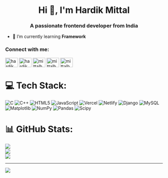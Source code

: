 <h1 align="center">Hi 👋, I'm Hardik Mittal</h1>
<h3 align="center">A passionate frontend developer from India</h3>

- 🌱 I’m currently learning **Framework**

<h3 align="left">Connect with me:</h3>
<p align="left">
<a href="https://twitter.com/hardikmittal149" target="blank"><img align="center" src="https://raw.githubusercontent.com/rahuldkjain/github-profile-readme-generator/master/src/images/icons/Social/twitter.svg" alt="hardikmittal149" height="30" width="40" /></a>
<a href="https://linkedin.com/in/hardikmittal1" target="blank"><img align="center" src="https://raw.githubusercontent.com/rahuldkjain/github-profile-readme-generator/master/src/images/icons/Social/linked-in-alt.svg" alt="hardikmittal1" height="30" width="40" /></a>
<a href="https://www.hackerrank.com/mittalhardik2007" target="blank"><img align="center" src="https://raw.githubusercontent.com/rahuldkjain/github-profile-readme-generator/master/src/images/icons/Social/hackerrank.svg" alt="mittalhardik2007" height="30" width="40" /></a>
<a href="https://www.leetcode.com/mittalhardik" target="blank"><img align="center" src="https://raw.githubusercontent.com/rahuldkjain/github-profile-readme-generator/master/src/images/icons/Social/leet-code.svg" alt="mittalhardik" height="30" width="40" /></a>
<a href="https://auth.geeksforgeeks.org/user/mittalhardik" target="blank"><img align="center" src="https://raw.githubusercontent.com/rahuldkjain/github-profile-readme-generator/master/src/images/icons/Social/geeks-for-geeks.svg" alt="mittalhardik" height="30" width="40" /></a>
</p>


# 💻 Tech Stack:
![C](https://img.shields.io/badge/c-%2300599C.svg?style=for-the-badge&logo=c&logoColor=white) ![C++](https://img.shields.io/badge/c++-%2300599C.svg?style=for-the-badge&logo=c%2B%2B&logoColor=white) ![HTML5](https://img.shields.io/badge/html5-%23E34F26.svg?style=for-the-badge&logo=html5&logoColor=white) ![JavaScript](https://img.shields.io/badge/javascript-%23323330.svg?style=for-the-badge&logo=javascript&logoColor=%23F7DF1E) ![Vercel](https://img.shields.io/badge/vercel-%23000000.svg?style=for-the-badge&logo=vercel&logoColor=white) ![Netlify](https://img.shields.io/badge/netlify-%23000000.svg?style=for-the-badge&logo=netlify&logoColor=#00C7B7) ![Django](https://img.shields.io/badge/django-%23092E20.svg?style=for-the-badge&logo=django&logoColor=white) ![MySQL](https://img.shields.io/badge/mysql-4479A1.svg?style=for-the-badge&logo=mysql&logoColor=white) ![Matplotlib](https://img.shields.io/badge/Matplotlib-%23ffffff.svg?style=for-the-badge&logo=Matplotlib&logoColor=black) ![NumPy](https://img.shields.io/badge/numpy-%23013243.svg?style=for-the-badge&logo=numpy&logoColor=white) ![Pandas](https://img.shields.io/badge/pandas-%23150458.svg?style=for-the-badge&logo=pandas&logoColor=white) ![Scipy](https://img.shields.io/badge/SciPy-%230C55A5.svg?style=for-the-badge&logo=scipy&logoColor=%white)
# 📊 GitHub Stats:
![](https://github-readme-stats.vercel.app/api?username=hardikmittal23&theme=dark&hide_border=false&include_all_commits=false&count_private=false)<br/>
![](https://nirzak-streak-stats.vercel.app/?user=hardikmittal23&theme=dark&hide_border=false)<br/>
![](https://github-readme-stats.vercel.app/api/top-langs/?username=hardikmittal23&theme=dark&hide_border=false&include_all_commits=false&count_private=false&layout=compact)

---
[![](https://visitcount.itsvg.in/api?id=hardikmittal23&icon=0&color=0)](https://visitcount.itsvg.in)

<!-- Proudly created with GPRM ( https://gprm.itsvg.in ) -->
